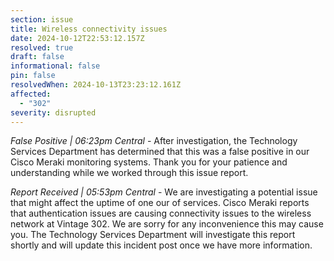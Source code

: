 ```yaml
---
section: issue
title: Wireless connectivity issues
date: 2024-10-12T22:53:12.157Z
resolved: true
draft: false
informational: false
pin: false
resolvedWhen: 2024-10-13T23:23:12.161Z
affected:
  - "302"
severity: disrupted
---
```

*False Positive | 06:23pm Central* - After investigation, the Technology Services Department has determined that this was a false positive in our Cisco Meraki monitoring systems. Thank you for your patience and understanding while we worked through this issue report.

*Report Received | 05:53pm Central* - We are investigating a potential issue that might affect the uptime of one our of services. Cisco Meraki reports that authentication issues are causing connectivity issues to the wireless network at Vintage 302. We are sorry for any inconvenience this may cause you. The Technology Services Department will investigate this report shortly and will update this incident post once we have more information.